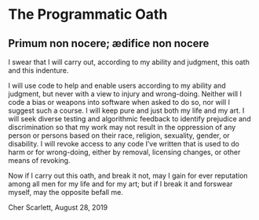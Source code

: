 # The Programmatic Oath
## Primum non nocere; ædifice non nocere

I swear that I will carry out, according to my ability and judgment, this oath and this indenture.

I will use code to help and enable users according to my ability and judgment, but never with a view to injury and wrong-doing. Neither will I code a bias or weapons into software when asked to do so, nor will I suggest such a course. I will keep pure and just both my life and my art. I will seek diverse testing and algorithmic feedback to identify prejudice and discrimination so that my work may not result in the oppression of any person or persons based on their race, religion, sexuality, gender, or disability. I will revoke access to any code I’ve written that is used to do harm or for wrong-doing, either by removal, licensing changes, or other means of revoking.

Now if I carry out this oath, and break it not, may I gain for ever reputation among all men for my life and for my art; but if I break it and forswear myself, may the opposite befall me.

Cher Scarlett, August 28, 2019
